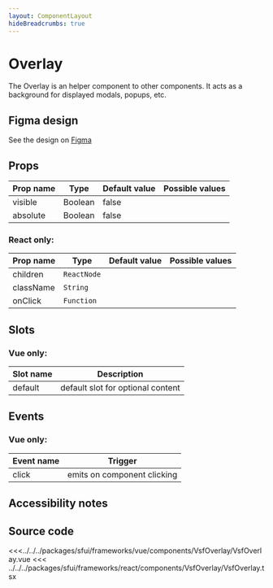 ```yaml
---
layout: ComponentLayout
hideBreadcrumbs: true
---
```

# Overlay

The Overlay is an helper component to other components. It acts as a background for displayed modals, popups, etc.

<Generate />

## Figma design

See the design on [Figma](https://www.figma.com/file/CWOkbpne0tDpSenT4ZEUTQ/%F0%9F%9B%A0-SFUI-2.0-%7C-Development?node-id=10966%3A18410)

## Props

| Prop name | Type    | Default value | Possible values |
| --------- | ------- | ------------- | --------------- |
| visible   | Boolean | false         |                 |
| absolute  | Boolean | false         |                 |

### React only:

| Prop name | Type        | Default value | Possible values |
| --------- | ----------- | ------------- | --------------- |
| children  | `ReactNode` |               |                 |
| className | `String`    |               |                 |
| onClick   | `Function`  |               |                 |

## Slots

### Vue only:

| Slot name |            Description            |
| --------- | :-------------------------------: |
| default   | default slot for optional content |

## Events

### Vue only:

| Event name |           Trigger           |
| ---------- | :-------------------------: |
| click      | emits on component clicking |

## Accessibility notes

## Source code

<<<../../../packages/sfui/frameworks/vue/components/VsfOverlay/VsfOverlay.vue
<<< ../../../packages/sfui/frameworks/react/components/VsfOverlay/VsfOverlay.tsx
